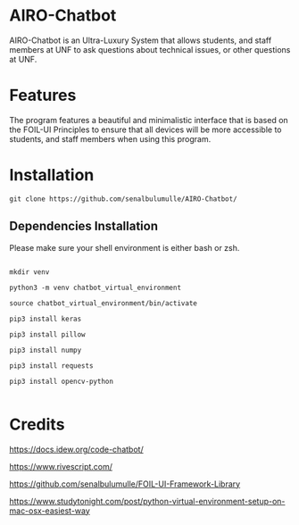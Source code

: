 # AIRO-Chatbot
AIRO-Chatbot is an Ultra-Luxury System that allows students, and staff members at UNF to ask questions about technical issues, or other questions at UNF. 


# Features
The program features a beautiful and minimalistic interface that is based on the FOIL-UI Principles to ensure that all devices will be more accessible to students, and staff members when using this program.




# Installation
```
git clone https://github.com/senalbulumulle/AIRO-Chatbot/
```


## Dependencies  Installation


Please make sure your shell environment is either bash or zsh.


```

mkdir venv 

python3 -m venv chatbot_virtual_environment

source chatbot_virtual_environment/bin/activate

pip3 install keras

pip3 install pillow

pip3 install numpy

pip3 install requests

pip3 install opencv-python


```


# Credits 

https://docs.idew.org/code-chatbot/

https://www.rivescript.com/

https://github.com/senalbulumulle/FOIL-UI-Framework-Library

https://www.studytonight.com/post/python-virtual-environment-setup-on-mac-osx-easiest-way
